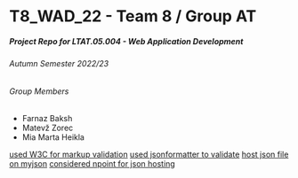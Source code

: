 # T8_WAD_22 - Team 8 / Group AT
##### Project Repo for LTAT.05.004 - Web Application Development 
###### Autumn Semester 2022/23

###### Group Members
- Farnaz Baksh
- Matevž Zorec
- Mia Marta Heikla

[used W3C for markup validation](https://validator.w3.org/#validate_by_upload)
[used jsonformatter to validate](https://jsonformatter.curiousconcept.com/)
[host json file on myjson](https://myjson.dit.upm.es/)
[considered npoint for json hosting](https://www.npoint.io/docs/d87cf4101f83b3cabd7f)
